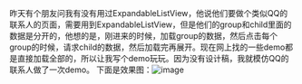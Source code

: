 昨天有个朋友问我有没有用过ExpandableListView，他说他们要做个类似QQ的联系人的页面，需要用到ExpandableListView，但是他们的group和child里面的数据是分开的，他想的是，刚进来的时候，加载group的数据，然后点击每个group的时候，请求child的数据，然后加载完再展开。现在网上找的一些demo都是直接加载全部的，所以让我写个demo玩玩。因为没有设计稿，我就模仿QQ的联系人做了一次demo。
下面是效果图：![image](https://github.com/MZCretin/SuperExpandableListView/blob/master/gif/ezgif.com-video-to-gif.gif)
